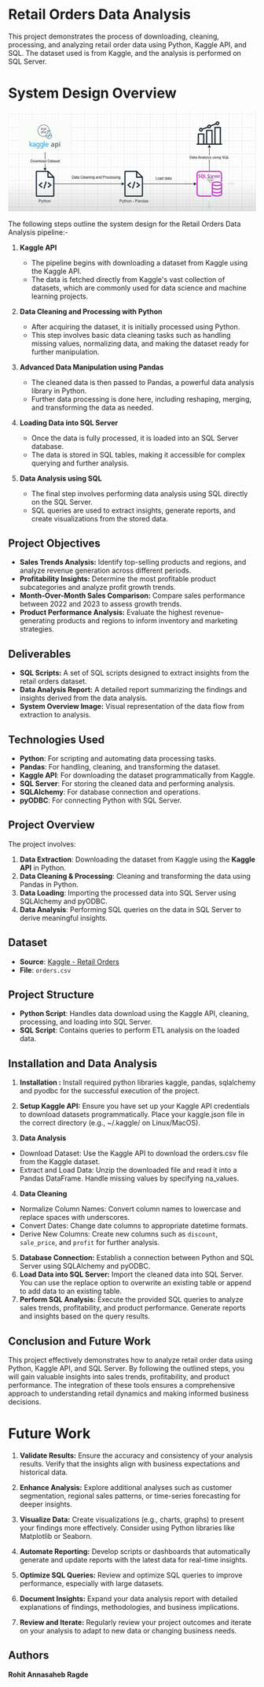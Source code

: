 # Retail Orders Data Analysis

This project demonstrates the process of downloading, cleaning, processing, and analyzing retail order data using Python, Kaggle API, and SQL. The dataset used is from Kaggle, and the analysis is performed on SQL Server.

# System Design Overview

![System Overview](https://github.com/rohitaragde/Projects/blob/master/Data%20Engineering%20Projects/OrderDataSQL-ETL-Analysis-Pipeline/system_overview.png)


The following steps outline the system design for the Retail Orders Data Analysis pipeline:-

1. **Kaggle API**
   - The pipeline begins with downloading a dataset from Kaggle using the Kaggle API.
   - The data is fetched directly from Kaggle's vast collection of datasets, which are commonly used for data science and machine learning projects.

2. **Data Cleaning and Processing with Python**
   - After acquiring the dataset, it is initially processed using Python.
   - This step involves basic data cleaning tasks such as handling missing values, normalizing data, and making the dataset ready for further manipulation.

3. **Advanced Data Manipulation using Pandas**
   - The cleaned data is then passed to Pandas, a powerful data analysis library in Python.
   - Further data processing is done here, including reshaping, merging, and transforming the data as needed.

4. **Loading Data into SQL Server**
   - Once the data is fully processed, it is loaded into an SQL Server database.
   - The data is stored in SQL tables, making it accessible for complex querying and further analysis.

5. **Data Analysis using SQL**
   - The final step involves performing data analysis using SQL directly on the SQL Server.
   - SQL queries are used to extract insights, generate reports, and create visualizations from the stored data.



## Project Objectives
- **Sales Trends Analysis:** Identify top-selling products and regions, and analyze revenue generation across different periods.
- **Profitability Insights:** Determine the most profitable product subcategories and analyze profit growth trends.
- **Month-Over-Month Sales Comparison:** Compare sales performance between 2022 and 2023 to assess growth trends.
- **Product Performance Analysis:** Evaluate the highest revenue-generating products and regions to inform inventory and marketing strategies.

## Deliverables
- **SQL Scripts:** A set of SQL scripts designed to extract insights from the retail orders dataset.
- **Data Analysis Report:** A detailed report summarizing the findings and insights derived from the data analysis.
- **System Overview Image:** Visual representation of the data flow from extraction to analysis.

## Technologies Used
- **Python**: For scripting and automating data processing tasks.
- **Pandas**: For handling, cleaning, and transforming the dataset.
- **Kaggle API**: For downloading the dataset programmatically from Kaggle.
- **SQL Server**: For storing the cleaned data and performing analysis.
- **SQLAlchemy**: For database connection and operations.
- **pyODBC**: For connecting Python with SQL Server.

## Project Overview

The project involves:
1. **Data Extraction**: Downloading the dataset from Kaggle using the **Kaggle API** in Python.
2. **Data Cleaning & Processing**: Cleaning and transforming the data using Pandas in Python.
3. **Data Loading**: Importing the processed data into SQL Server using SQLAlchemy and pyODBC.
4. **Data Analysis**: Performing SQL queries on the data in SQL Server to derive meaningful insights.

## Dataset

- **Source**: [Kaggle - Retail Orders](https://www.kaggle.com/datasets/ankitbansal06/retail-orders)
- **File**: `orders.csv`

## Project Structure

- **Python Script**: Handles data download using the Kaggle API, cleaning, processing, and loading into SQL Server.
- **SQL Script**: Contains queries to perform ETL analysis on the loaded data.

## Installation and Data Analysis 

1. **Installation :** Install required python libraries kaggle, pandas, sqlalchemy and pyodbc for the successful execution of the project.

2. **Setup Kaggle API:** Ensure you have set up your Kaggle API credentials to download datasets programmatically. Place your kaggle.json file in the correct directory (e.g., ~/.kaggle/ on Linux/MacOS).

3. **Data Analysis**

- Download Dataset: Use the Kaggle API to download the orders.csv file from the Kaggle dataset.
- Extract and Load Data: Unzip the downloaded file and read it into a Pandas DataFrame. Handle missing values by specifying na_values.
   
 4. **Data Cleaning**
- Normalize Column Names: Convert column names to lowercase and replace spaces with underscores.
- Convert Dates: Change date columns to appropriate datetime formats.
- Derive New Columns: Create new columns such as `discount`, `sale_price`, and `profit` for further analysis.

5. **Database Connection:** Establish a connection between Python and SQL Server using SQLAlchemy and pyODBC.
6. **Load Data into SQL Server:** Import the cleaned data into SQL Server. You can use the replace option to overwrite an existing table or append to add data to an existing table.
7. **Perform SQL Analysis:** Execute the provided SQL queries to analyze sales trends, profitability, and product performance.
Generate reports and insights based on the query results.

## Conclusion and Future Work

This project effectively demonstrates how to analyze retail order data using Python, Kaggle API, and SQL Server. By following the outlined steps, you will gain valuable insights into sales trends, profitability, and product performance. The integration of these tools ensures a comprehensive approach to understanding retail dynamics and making informed business decisions.

# Future Work

1. **Validate Results:** Ensure the accuracy and consistency of your analysis results. Verify that the insights align with business expectations and historical data.

2. **Enhance Analysis:** Explore additional analyses such as customer segmentation, regional sales patterns, or time-series forecasting for deeper insights.

3. **Visualize Data:** Create visualizations (e.g., charts, graphs) to present your findings more effectively. Consider using Python libraries like Matplotlib or Seaborn.

4. **Automate Reporting:** Develop scripts or dashboards that automatically generate and update reports with the latest data for real-time insights.

5. **Optimize SQL Queries:** Review and optimize SQL queries to improve performance, especially with large datasets.

6. **Document Insights:** Expand your data analysis report with detailed explanations of findings, methodologies, and business implications.

7. **Review and Iterate:** Regularly review your project outcomes and iterate on your analysis to adapt to new data or changing business needs.

## Authors

**Rohit Annasaheb Ragde**




